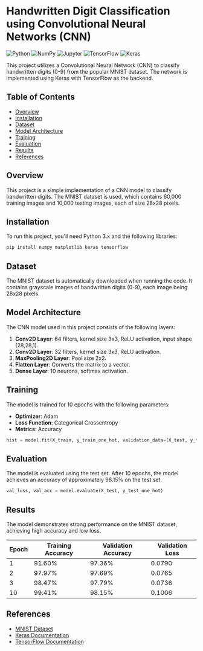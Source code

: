 # Handwritten Digit Classification using Convolutional Neural Networks (CNN)
![Python](https://img.shields.io/badge/Python-3776AB?style=for-the-badge&logo=python&logoColor=white)
![NumPy](https://img.shields.io/badge/NumPy-013243?style=for-the-badge&logo=numpy&logoColor=white)
![Jupyter](https://img.shields.io/badge/Jupyter-F37626?style=for-the-badge&logo=jupyter&logoColor=white)
![TensorFlow](https://img.shields.io/badge/TensorFlow-FF6F00?style=for-the-badge&logo=tensorflow&logoColor=white)
![Keras](https://img.shields.io/badge/Keras-D00000?style=for-the-badge&logo=keras&logoColor=white)


This project utilizes a Convolutional Neural Network (CNN) to classify handwritten digits (0-9) from the popular MNIST dataset. The network is implemented using Keras with TensorFlow as the backend.

## Table of Contents

- [Overview](#overview)
- [Installation](#installation)
- [Dataset](#dataset)
- [Model Architecture](#model-architecture)
- [Training](#training)
- [Evaluation](#evaluation)
- [Results](#results)
- [References](#references)

## Overview

This project is a simple implementation of a CNN model to classify handwritten digits. The MNIST dataset is used, which contains 60,000 training images and 10,000 testing images, each of size 28x28 pixels.

## Installation

To run this project, you'll need Python 3.x and the following libraries:

```bash
pip install numpy matplotlib keras tensorflow
```

## Dataset

The MNIST dataset is automatically downloaded when running the code. It contains grayscale images of handwritten digits (0-9), each image being 28x28 pixels.

## Model Architecture

The CNN model used in this project consists of the following layers:

1. **Conv2D Layer**: 64 filters, kernel size 3x3, ReLU activation, input shape (28,28,1).
2. **Conv2D Layer**: 32 filters, kernel size 3x3, ReLU activation.
3. **MaxPooling2D Layer**: Pool size 2x2.
4. **Flatten Layer**: Converts the matrix to a vector.
5. **Dense Layer**: 10 neurons, softmax activation.

## Training

The model is trained for 10 epochs with the following parameters:

- **Optimizer**: Adam
- **Loss Function**: Categorical Crossentropy
- **Metrics**: Accuracy

```python
hist = model.fit(X_train, y_train_one_hot, validation_data=(X_test, y_test_one_hot), epochs=10)
```

## Evaluation

The model is evaluated using the test set. After 10 epochs, the model achieves an accuracy of approximately 98.15% on the test set.

```python
val_loss, val_acc = model.evaluate(X_test, y_test_one_hot)
```
## Results

The model demonstrates strong performance on the MNIST dataset, achieving high accuracy and low loss.

| Epoch | Training Accuracy | Validation Accuracy | Validation Loss |
|-------|-------------------|---------------------|-----------------|
| 1     | 91.60%            | 97.36%              | 0.0790          |
| 2     | 97.97%            | 97.69%              | 0.0765          |
| 3     | 98.47%            | 97.79%              | 0.0736          |
| 10    | 99.41%            | 98.15%              | 0.1006          |

## References

- [MNIST Dataset](http://yann.lecun.com/exdb/mnist/)
- [Keras Documentation](https://keras.io/)
- [TensorFlow Documentation](https://www.tensorflow.org/)
